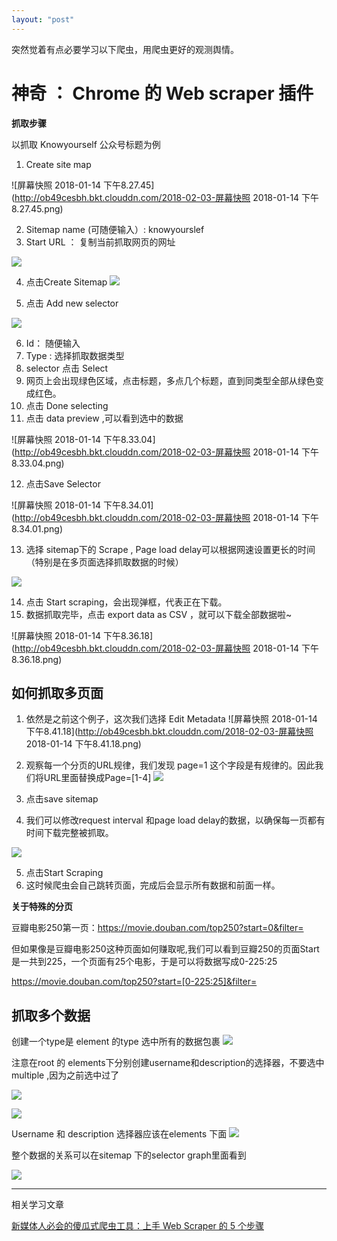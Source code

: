 ```yaml
---
layout: "post"
---
```



突然觉着有点必要学习以下爬虫，用爬虫更好的观测舆情。 

# 神奇 ： Chrome 的 Web scraper 插件

**抓取步骤**

以抓取 Knowyourself 公众号标题为例

1. Create site map 

![屏幕快照 2018-01-14 下午8.27.45](http://ob49cesbh.bkt.clouddn.com/2018-02-03-屏幕快照 2018-01-14 下午8.27.45.png)


2. Sitemap name (可随便输入）: knowyourslef
3. Start URL ： 复制当前抓取网页的网址

![](http://ob49cesbh.bkt.clouddn.com/2018-02-03-15159329500464.jpg)

4. 点击Create Sitemap 
![](http://ob49cesbh.bkt.clouddn.com/2018-02-03-15159330079278.jpg)

5. 点击 Add new selector 

![](http://ob49cesbh.bkt.clouddn.com/2018-02-03-15159330771118.jpg)

6. Id： 随便输入
7. Type : 选择抓取数据类型
8. selector 点击 Select
9. 网页上会出现绿色区域，点击标题，多点几个标题，直到同类型全部从绿色变成红色。
10. 点击 Done selecting 
11. 点击 data preview ,可以看到选中的数据

![屏幕快照 2018-01-14 下午8.33.04](http://ob49cesbh.bkt.clouddn.com/2018-02-03-屏幕快照 2018-01-14 下午8.33.04.png)

12. 点击Save Selector 


![屏幕快照 2018-01-14 下午8.34.01](http://ob49cesbh.bkt.clouddn.com/2018-02-03-屏幕快照 2018-01-14 下午8.34.01.png)

13. 选择 sitemap下的 Scrape , Page load delay可以根据网速设置更长的时间 （特别是在多页面选择抓取数据的时候）

![](http://ob49cesbh.bkt.clouddn.com/2018-02-03-15159332986564.jpg)

14. 点击 Start scraping，会出现弹框，代表正在下载。 
15. 数据抓取完毕，点击 export data as CSV ，就可以下载全部数据啦~ 



![屏幕快照 2018-01-14 下午8.36.18](http://ob49cesbh.bkt.clouddn.com/2018-02-03-屏幕快照 2018-01-14 下午8.36.18.png)

## 如何抓取多页面

1. 依然是之前这个例子，这次我们选择 Edit Metadata 
![屏幕快照 2018-01-14 下午8.41.18](http://ob49cesbh.bkt.clouddn.com/2018-02-03-屏幕快照 2018-01-14 下午8.41.18.png)

2. 观察每一个分页的URL规律，我们发现 page=1 这个字段是有规律的。因此我们将URL里面替换成Page=[1-4]
![](http://ob49cesbh.bkt.clouddn.com/2018-02-03-15159338336549.jpg)


3. 点击save sitemap
4. 我们可以修改request interval 和page load delay的数据，以确保每一页都有时间下载完整被抓取。 

![](http://ob49cesbh.bkt.clouddn.com/2018-02-03-15159339559005.jpg)


5. 点击Start Scraping
6. 这时候爬虫会自己跳转页面，完成后会显示所有数据和前面一样。 

**关于特殊的分页** 

豆瓣电影250第一页：https://movie.douban.com/top250?start=0&filter=

但如果像是豆瓣电影250这种页面如何赚取呢,我们可以看到豆瓣250的页面Start是一共到225，一个页面有25个电影，于是可以将数据写成0-225:25


https://movie.douban.com/top250?start=[0-225:25]&filter=

## 抓取多个数据

创建一个type是 element  的type 选中所有的数据包裹
![](http://ob49cesbh.bkt.clouddn.com/2018-02-03-15159365553225.jpg)

注意在root 的 elements下分别创建username和description的选择器，不要选中multiple ,因为之前选中过了

![](http://ob49cesbh.bkt.clouddn.com/2018-02-03-15159378180488.jpg)


![](http://ob49cesbh.bkt.clouddn.com/2018-02-03-15159378451343.jpg)


Username 和 description 选择器应该在elements 下面
![](http://ob49cesbh.bkt.clouddn.com/2018-02-03-15159378663034.jpg)



整个数据的关系可以在sitemap 下的selector graph里面看到

![](http://ob49cesbh.bkt.clouddn.com/2018-02-03-15159380189294.jpg)

***** 

相关学习文章

[新媒体人必会的傻瓜式爬虫工具：上手 Web Scraper 的 5 个步骤](https://zhuanlan.zhihu.com/p/28736749
) 






